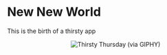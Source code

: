 # New New World

This is the birth of a thirsty app

<p align="center">
    <img alt='Thirsty Thursday (via GIPHY)' src="https://gph.is/2c195F0"/>
</p>